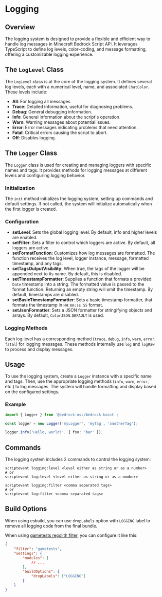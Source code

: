 # Logging

## Overview

The logging system is designed to provide a flexible and efficient way to handle log messages in Minecraft Bedrock Script API. It leverages TypeScript to define log levels, color-coding, and message formatting, offering a customizable logging experience.

## The `LogLevel` Class

The `LogLevel` class is at the core of the logging system. It defines several log levels, each with a numerical level, name, and associated `ChatColor`. These levels include:

- **All**: For logging all messages.
- **Trace**: Detailed information, useful for diagnosing problems.
- **Debug**: General debugging information.
- **Info**: General information about the script's operation.
- **Warn**: Warning messages about potential issues.
- **Error**: Error messages indicating problems that need attention.
- **Fatal**: Critical errors causing the script to abort.
- **Off**: Disables logging.

## The `Logger` Class

The `Logger` class is used for creating and managing loggers with specific names and tags. It provides methods for logging messages at different levels and configuring logging behavior.

### Initialization

The `init` method initializes the logging system, setting up commands and default settings. If not called, the system will initialize automatically when the first logger is created.

### Configuration

- **setLevel**: Sets the global logging level. By default, info and higher levels are enabled.
- **setFilter**: Sets a filter to control which loggers are active. By default, all loggers are active.
- **setFormatFunction**: Customizes how log messages are formatted. The function receives the log level, logger instance, message, formatted timestamp, and any tags.
- **setTagsOutputVisibility**: When true, the tags of the logger will be appended next to its name. By default, this is disabled.
- **setTimestampFormatter**: Supplies a function that formats a provided `Date` timestamp into a string. The formatted value is passed to the format function. Returning an empty string will omit the timestamp. By default, timestamps are disabled.
- **setBasicTimestampFormatter**: Sets a basic timestamp formatter, that formats the timestamp in `HH:mm:ss.SS` format.
- **setJsonFormatter**: Sets a JSON formatter for stringifying objects and arrays. By default, `ColorJSON.DEFAULT` is used.

### Logging Methods

Each log level has a corresponding method (`trace`, `debug`, `info`, `warn`, `error`, `fatal`) for logging messages. These methods internally use `log` and `logRaw` to process and display messages.

## Usage

To use the logging system, create a `Logger` instance with a specific name and tags. Then, use the appropriate logging methods (`info`, `warn`, `error`, etc.) to log messages. The system will handle formatting and display based on the configured settings.

### Example

```typescript
import { Logger } from '@bedrock-oss/bedrock-boost';

const logger = new Logger('myLogger', 'myTag', 'anotherTag');

logger.info('Hello, world!', { foo: 'bar' });
```

## Commands

The logging system includes 2 commands to control the logging system:

```
scriptevent logging:level <level either as string or as a number>
# or
scriptevent log:level <level either as string or as a number>

scriptevent logging:filter <comma separated tags>
# or
scriptevent log:filter <comma separated tags>
```

## Build Options

When using esbuild, you can use `dropLabels` option with `LOGGING` label to remove all logging code from the final bundle.

When using [gametests regolith filter](https://github.com/Bedrock-OSS/regolith-filters/tree/master/gametests), you can configure it like this:

```json
{
    "filter": "gametests",
    "settings": {
        "modules": [
            // ...
        ],
        "buildOptions": {
            "dropLabels": ["LOGGING"]
        }
    }
}
```
